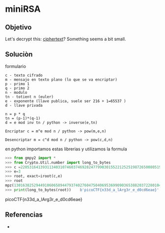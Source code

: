 # miniRSA
## Objetivo
Let's decrypt this: [ciphertext](https://jupiter.challenges.picoctf.org/static/ee7e2388b45f521b285334abb5a63771/ciphertext)? Something seems a bit small.

## Soluciòn

formulario
```text
c - texto cifrado
m - mensajo en texto plano (lo que se va encriptar)
p - primo 1
q - primo 2
n - modulo
tn - totient n (euler)
e - exponente (llave publica, suele ser 216 + 1=65537 )
d - llave privada

n = p * q
tn = (p-1)*(q-1)
d = e mod inv tn / python -> inverse(e,tn)

Encriptar c = m^e mod n / python -> pow(m,e,n)

Desencriptar m = c^d mod n / python -> pow(c,d,n)
```

en python importamos estas librerias y utilizamos la formula
```python
>>> from gmpy2 import *
>>> from Crypto.Util.number import long_to_bytes
>>> c =2205316413931134031074603746928247799030155221252519872650080519263755075355825243327515211479747536697517688468095325517209911688684309894900992899707504087647575997847717180766377832435022794675332132906451858990782325436498952049751141 
>>> e=3
>>> root, exact=iroot(c,e)
>>> root                                                                                                                                                               
mpz(13016382529449106065894479374027604750406953699090365388203722801043052339225981)
>>> print(long_to_bytes(root))    b'picoCTF{n33d_a_lArg3r_e_d0cd6eae}'

```


picoCTF{n33d_a_lArg3r_e_d0cd6eae}
## Referencias
- []()
